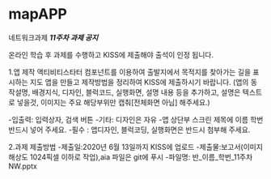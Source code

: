 # mapAPP
네트워크과제
***11주차 과제 공지***

온라인 학습 후 과제를 수행하고 KISS에 제출해야 출석이 인정 됩니다.

1.앱 제작
액티비티스타터 컴포넌트를 이용하여 출발지에서 목적지를 찾아가는 길을 표시하는 지도 앱을 만들고 제작방법을 정리하여 KISS에 제출하시기 바랍니다.
(앱의 동작설명, 배경지식, 디자인, 블럭코드, 실행화면, 설명 내용 등을 추가하고,
설명은 텍스트로 넣을것, 이미지는 주요 해당부위만 캡춰[전체화면 아님] 해주세요.)

-입출력: 입력상자, 검색 버튼
-기타: 디자인은 자유
-앱 상단부 스크린 제목에 이름 학번 반드시 넣어 주세요.
-필수 : 앱디자인, 블럭코딩, 실행화면은 반드시 첨부해 주세요.

2.과제 제출방법
-제출일:2020년 6월 13일까지 KISS에 업로드
-제출물:보고서(이미지 해상도 1024픽셀 이하로 작업),aia 파일은 git에 푸시
-파일명: 반_이름_학번_11주차NW.pptx

